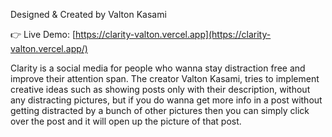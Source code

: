 Designed & Created by Valton Kasami

👉 Live Demo: [https://clarity-valton.vercel.app](https://clarity-valton.vercel.app/)

Clarity is a social media for people who wanna stay distraction free and improve their attention span.
The creator Valton Kasami, tries to implement creative ideas such as showing posts only with their description, without any distracting pictures, but if you do wanna get more info in a post without getting distracted by a bunch of other pictures then you can simply click over the post and it will open up the picture of that post.
